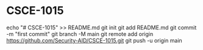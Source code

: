 # CSCE-1015
echo "# CSCE-1015" >> README.md
git init
git add README.md
git commit -m "first commit"
git branch -M main
git remote add origin https://github.com/Security-AID/CSCE-1015.git
git push -u origin main
